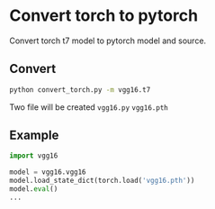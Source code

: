 # Convert torch to pytorch
Convert torch t7 model to pytorch model and source.

## Convert
```bash
python convert_torch.py -m vgg16.t7
```
Two file will be created ```vgg16.py``` ```vgg16.pth```

## Example
```python
import vgg16

model = vgg16.vgg16
model.load_state_dict(torch.load('vgg16.pth'))
model.eval()
...
```
